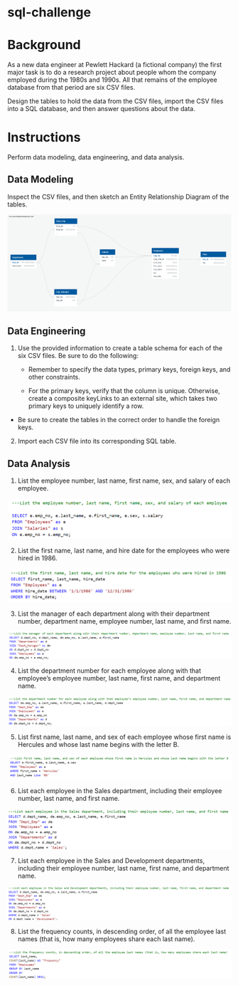 # sql-challenge

# Background

As a new data engineer at Pewlett Hackard (a fictional company) the first major task is to do a research project about people whom the company employed during the 1980s and 1990s. All that remains of the employee database from that period are six CSV files.

Design the tables to hold the data from the CSV files, import the CSV files into a SQL database, and then answer questions about the data. 

# Instructions

Perform data modeling, data engineering, and data analysis.

## Data Modeling

Inspect the CSV files, and then sketch an Entity Relationship Diagram of the tables. 

![ERP](https://github.com/kgregart/sql-challenge/blob/main/EmployeeSQL/ERD/QuickDBD-SQL%20Challenge.png)

## Data Engineering

1. Use the provided information to create a table schema for each of the six CSV files. Be sure to do the following:

    - Remember to specify the data types, primary keys, foreign keys, and other constraints.

    - For the primary keys, verify that the column is unique. Otherwise, create a composite keyLinks to an external site, which takes two primary keys to uniquely identify a row.

  - Be sure to create the tables in the correct order to handle the foreign keys.

2. Import each CSV file into its corresponding SQL table.

## Data Analysis

1. List the employee number, last name, first name, sex, and salary of each employee.

![Q1](https://github.com/kgregart/sql-challenge/blob/main/Images/Q1.png)

2. List the first name, last name, and hire date for the employees who were hired in 1986.

![Q2](https://github.com/kgregart/sql-challenge/blob/main/Images/Q2.png)

3. List the manager of each department along with their department number, department name, employee number, last name, and first name.

![Q3](https://github.com/kgregart/sql-challenge/blob/main/Images/Q3.png)

4. List the department number for each employee along with that employee’s employee number, last name, first name, and department name.

![Q4](https://github.com/kgregart/sql-challenge/blob/main/Images/Q4.png)

5. List first name, last name, and sex of each employee whose first name is Hercules and whose last name begins with the letter B.

![Q5](https://github.com/kgregart/sql-challenge/blob/main/Images/Q5.png)

6. List each employee in the Sales department, including their employee number, last name, and first name.

![Q6](https://github.com/kgregart/sql-challenge/blob/main/Images/Q6.png)

7. List each employee in the Sales and Development departments, including their employee number, last name, first name, and department name.

![Q7](https://github.com/kgregart/sql-challenge/blob/main/Images/Q7.png)

8. List the frequency counts, in descending order, of all the employee last names (that is, how many employees share each last name).

![Q8](https://github.com/kgregart/sql-challenge/blob/main/Images/Q8.png)
